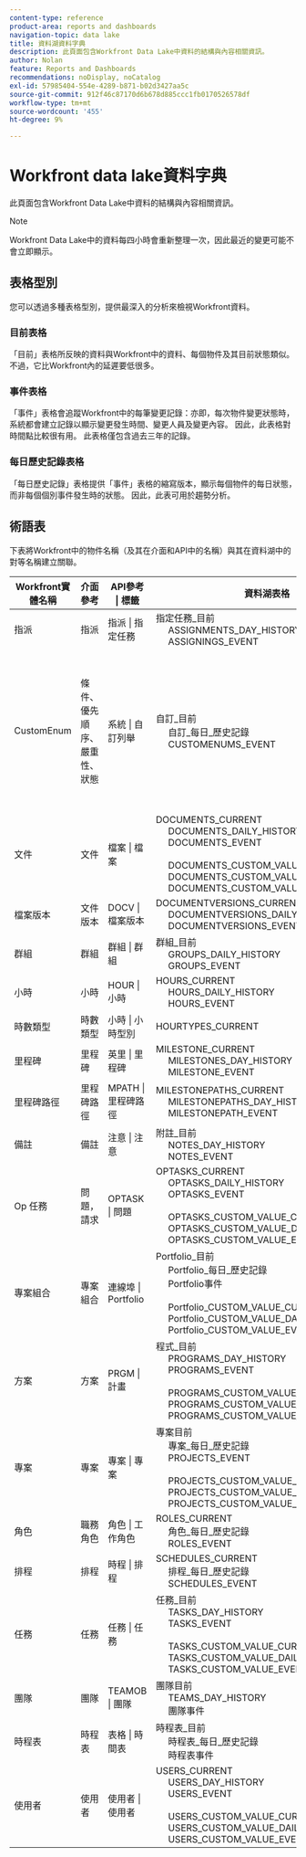 ```yaml
---
content-type: reference
product-area: reports and dashboards
navigation-topic: data lake
title: 資料湖資料字典
description: 此頁面包含Workfront Data Lake中資料的結構與內容相關資訊。
author: Nolan
feature: Reports and Dashboards
recommendations: noDisplay, noCatalog
exl-id: 57985404-554e-4289-b871-b02d3427aa5c
source-git-commit: 912f46c87170d6b678d885ccc1fb0170526578df
workflow-type: tm+mt
source-wordcount: '455'
ht-degree: 9%

---
```


# Workfront data lake資料字典

此頁面包含Workfront Data Lake中資料的結構與內容相關資訊。

>[!NOTE]
>
>Workfront Data Lake中的資料每四小時會重新整理一次，因此最近的變更可能不會立即顯示。

## 表格型別

您可以透過多種表格型別，提供最深入的分析來檢視Workfront資料。

### 目前表格

「目前」表格所反映的資料與Workfront中的資料、每個物件及其目前狀態類似。 不過，它比Workfront內的延遲要低很多。

### 事件表格

「事件」表格會追蹤Workfront中的每筆變更記錄：亦即，每次物件變更狀態時，系統都會建立記錄以顯示變更發生時間、變更人員及變更內容。 因此，此表格對時間點比較很有用。 此表格僅包含過去三年的記錄。

### 每日歷史記錄表格

「每日歷史記錄」表格提供「事件」表格的縮寫版本，顯示每個物件的每日狀態，而非每個個別事件發生時的狀態。 因此，此表可用於趨勢分析。

<!-- Custom table -->

## 術語表

下表將Workfront中的物件名稱（及其在介面和API中的名稱）與其在資料湖中的對等名稱建立關聯。

<table>
<thead>
  <tr>
    <th>Workfront實體名稱</th>
    <th>介面參考</th>
    <th>API參考 | 標籤</th>
    <th>資料湖表格</th>
    <th>附註</th>
  </tr>
</thead>
<tbody>
  <tr>
    <td>指派</td>
    <td>指派</td>
    <td>指派 | 指定任務</td>
    <td>指定任務_目前<br>     ASSIGNMENTS_DAY_HISTORY<br>     ASSIGNINGS_EVENT</td>
    <td></td>
  </tr>
  <tr>
    <td>CustomEnum</td>
    <td>條件、優先順序、嚴重性、狀態</td>
    <td>系統 | 自訂列舉</td>
    <td>自訂_目前<br>     自訂_每日_歷史記錄<br>     CUSTOMENUMS_EVENT</td>
    <td>記錄型別是透過'enumClass'屬性識別。 以下是預期的型別：<br>     CONDITION_OPTASK<br>     CONDITION_PROJ<br>     CONDITION_TASK<br>     PRIORITY_OPTASK<br>     優先順序_專案<br>     PRIORITY_TASK<br>     SEVERITY_OPTASK<br>     STATUS_OPTASK<br>     STATUS_PROJ<br>     狀態任務</td>
  </tr>
  <tr>
    <td>文件</td>
    <td>文件</td>
    <td>檔案 | 檔案</td>
    <td>DOCUMENTS_CURRENT<br>     DOCUMENTS_DAILY_HISTORY<br>     DOCUMENTS_EVENT<br>     <br>     DOCUMENTS_CUSTOM_VALUE_CURRENT<br>     DOCUMENTS_CUSTOM_VALUE_DAILY_HISTORY<br>     DOCUMENTS_CUSTOM_VALUE_EVENT</td>
    <td></td>
  </tr>
  <tr>
    <td>檔案版本</td>
    <td>文件版本</td>
    <td>DOCV | 檔案版本</td>
    <td>DOCUMENTVERSIONS_CURRENT<br>     DOCUMENTVERSIONS_DAILY_HISTORY<br>     DOCUMENTVERSIONS_EVENT</td>
    <td></td>
  </tr>
  <tr>
    <td>群組</td>
    <td>群組</td>
    <td>群組 | 群組</td>
    <td>群組_目前<br>     GROUPS_DAILY_HISTORY<br>     GROUPS_EVENT</td>
    <td></td>
  </tr>
  <tr>
    <td>小時</td>
    <td>小時</td>
    <td>HOUR | 小時</td>
    <td>HOURS_CURRENT<br>     HOURS_DAILY_HISTORY<br>     HOURS_EVENT</td>
    <td></td>
  </tr>
  <tr>
    <td>時數類型</td>
    <td>時數類型</td>
    <td>小時 | 小時型別</td>
    <td>HOURTYPES_CURRENT</td>
    <td></td>
  </tr>
  <tr>
    <td>里程碑</td>
    <td>里程碑</td>
    <td>英里 | 里程碑</td>
    <td>MILESTONE_CURRENT<br>     MILESTONES_DAY_HISTORY<br>     MILESTONE_EVENT</td>
    <td></td>
  </tr>
  <tr>
    <td>里程碑路徑</td>
    <td>里程碑路徑</td>
    <td>MPATH | 里程碑路徑</td>
    <td>MILESTONEPATHS_CURRENT<br>     MILESTONEPATHS_DAY_HISTORY<br>     MILESTONEPATH_EVENT</td>
    <td></td>
  </tr>
  <tr>
    <td>備註</td>
    <td>備註</td>
    <td>注意 | 注意</td>
    <td>附註_目前<br>     NOTES_DAY_HISTORY<br>     NOTES_EVENT</td>
    <td></td>
  </tr>
  <tr>
    <td>Op 任務</td>
    <td>問題，請求</td>
    <td>OPTASK | 問題</td>
    <td>OPTASKS_CURRENT<br>     OPTASKS_DAILY_HISTORY<br>     OPTASKS_EVENT<br>     <br>     OPTASKS_CUSTOM_VALUE_CURRENT<br>     OPTASKS_CUSTOM_VALUE_DAILY_HISTORY<br>     OPTASKS_CUSTOM_VALUE_EVENT</td>
    <td></td>
  </tr>
  <tr>
    <td>專案組合</td>
    <td>專案組合</td>
    <td>連線埠 | Portfolio</td>
    <td>Portfolio_目前<br>     Portfolio_每日_歷史記錄<br>     Portfolio事件<br>     <br>     Portfolio_CUSTOM_VALUE_CURRENT<br>     Portfolio_CUSTOM_VALUE_DAILY_HISTORY<br>     Portfolio_CUSTOM_VALUE_EVENT</td>
    <td></td>
  </tr>
  <tr>
    <td>方案</td>
    <td>方案</td>
    <td>PRGM | 計畫</td>
    <td>程式_目前<br>     PROGRAMS_DAY_HISTORY<br>     PROGRAMS_EVENT<br>     <br>     PROGRAMS_CUSTOM_VALUE_CURRENT<br>     PROGRAMS_CUSTOM_VALUE_DAILY_HISTORY<br>     PROGRAMS_CUSTOM_VALUE_EVENT</td>
    <td></td>
  </tr>
  <tr>
    <td>專案</td>
    <td>專案</td>
    <td>專案 | 專案</td>
    <td>專案目前<br>     專案_每日_歷史記錄<br>     PROJECTS_EVENT<br>     <br>     PROJECTS_CUSTOM_VALUE_CURRENT<br>     PROJECTS_CUSTOM_VALUE_DAY_HISTORY<br>     PROJECTS_CUSTOM_VALUE_EVENT</td>
    <td></td>
  </tr>
  <tr>
    <td>角色</td>
    <td>職務角色</td>
    <td>角色 | 工作角色</td>
    <td>ROLES_CURRENT<br>     角色_每日_歷史記錄<br>     ROLES_EVENT</td>
    <td></td>
  </tr>
  <tr>
    <td>排程</td>
    <td>排程</td>
    <td>時程 | 排程</td>
    <td>SCHEDULES_CURRENT<br>     排程_每日_歷史記錄<br>     SCHEDULES_EVENT</td>
    <td></td>
  </tr>
  <tr>
    <td>任務</td>
    <td>任務</td>
    <td>任務 | 任務</td>
    <td>任務_目前<br>     TASKS_DAY_HISTORY<br>     TASKS_EVENT<br>     <br>     TASKS_CUSTOM_VALUE_CURRENT<br>     TASKS_CUSTOM_VALUE_DAILY_HISTORY<br>     TASKS_CUSTOM_VALUE_EVENT</td>
    <td></td>
  </tr>
  <tr>
    <td>團隊</td>
    <td>團隊</td>
    <td>TEAMOB | 團隊</td>
    <td>團隊目前<br>     TEAMS_DAY_HISTORY<br>     團隊事件</td>
    <td></td>
  </tr>
  <tr>
    <td>時程表</td>
    <td>時程表</td>
    <td>表格 | 時間表</td>
    <td>時程表_目前<br>     時程表_每日_歷史記錄<br>     時程表事件</td>
    <td></td>
  </tr>
  <tr>
    <td>使用者</td>
    <td>使用者</td>
    <td>使用者 | 使用者</td>
    <td>USERS_CURRENT<br>     USERS_DAY_HISTORY<br>     USERS_EVENT<br>     <br>     USERS_CUSTOM_VALUE_CURRENT<br>     USERS_CUSTOM_VALUE_DAILY_HISTORY<br>     USERS_CUSTOM_VALUE_EVENT</td>
    <td></td>
  </tr>
</tbody>
</table>
